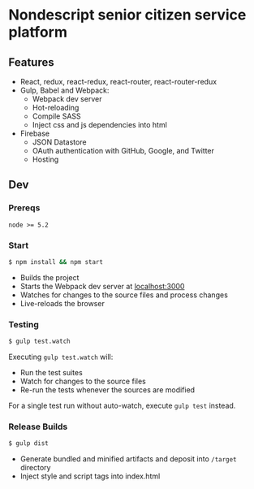 
# Nondescript senior citizen service platform

## Features
- React, redux, react-redux, react-router, react-router-redux
- Gulp, Babel and Webpack:
  - Webpack dev server
  - Hot-reloading
  - Compile SASS
  - Inject css and js dependencies into html
- Firebase
  - JSON Datastore
  - OAuth authentication with GitHub, Google, and Twitter
  - Hosting

## Dev
### Prereqs
`node >= 5.2`

### Start
```bash
$ npm install && npm start
```

- Builds the project
- Starts the Webpack dev server at <a href="http://localhost:3000" target="_blank">localhost:3000</a>
- Watches for changes to the source files and process changes
- Live-reloads the browser

### Testing
```bash
$ gulp test.watch
```
Executing `gulp test.watch` will:
- Run the test suites
- Watch for changes to the source files
- Re-run the tests whenever the sources are modified

For a single test run without auto-watch, execute `gulp test` instead.


### Release Builds
```bash
$ gulp dist
```
- Generate bundled and minified artifacts and deposit into `/target` directory
- Inject style and script tags into index.html

